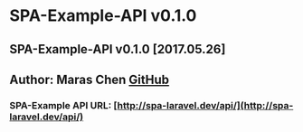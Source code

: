 # SPA-Example-API v0.1.0

## SPA-Example-API v0.1.0 [2017.05.26]

## Author: Maras Chen [GitHub](https://github.com/Maras0830)  

### SPA-Example API URL: **[http://spa-laravel.dev/api/](http://spa-laravel.dev/api/)**
